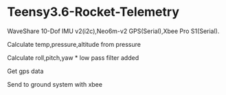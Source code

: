 # Teensy3.6-Rocket-Telemetry 

WaveShare 10-Dof IMU v2(i2c),Neo6m-v2 GPS(Serial),Xbee Pro S1(Serial).

Calculate temp,pressure,altitude from pressure

Calculate roll,pitch,yaw * low pass filter added

Get gps data 

Send to ground system with xbee
